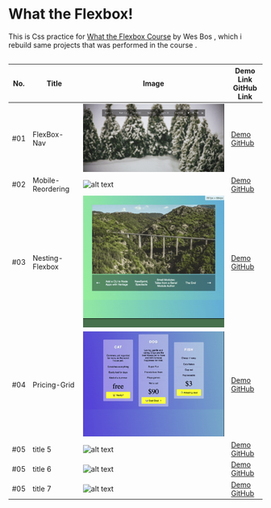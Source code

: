 # What the Flexbox!

This is Css practice for [What the Flexbox Course](http://flexbox.io/) by Wes Bos , which i rebuild same projects that was performed in the course .

##

| No. | Title             | Image                                            | Demo Link <br />GitHub Link |
| --- | ----------------- | ------------------------------------------------ | --------------------------- |
| #01 | FlexBox-Nav       | ![alt text](./01-Flexbox-Nav/screen01.gif)       | [Demo]()<br />[GitHub]()    |
| #02 | Mobile-Reordering | ![alt text](./02-Mobile-Reordering/screen02.gif) | [Demo]()<br />[GitHub]()    |
| #03 | Nesting-Flexbox   | ![alt text](./03-Nesting-Flexbox/screen03.gif)   | [Demo]()<br />[GitHub]()    |
| #04 | Pricing-Grid      | ![alt text](./04-Pricing-Grid/screen04.gif)      | [Demo]()<br />[GitHub]()    |
| #05 | title 5           | ![alt text](./05-/screen05.gif)                  | [Demo]()<br />[GitHub]()    |
| #05 | title 6           | ![alt text](./06-/screen06.gif)                  | [Demo]()<br />[GitHub]()    |
| #05 | title 7           | ![alt text](./07-/screen07.gif)                  | [Demo]()<br />[GitHub]()    |
